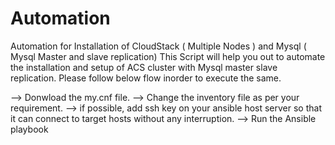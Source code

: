 # Automation
Automation for Installation of CloudStack ( Multiple Nodes ) and Mysql ( Mysql Master and slave replication)
This Script will help you out to automate the installation and setup of ACS cluster with Mysql master slave replication. Please follow below flow inorder to execute the same.

--> Donwload the my.cnf file.
--> Change the inventory file as per your requirement.
--> if possible, add ssh key on your ansible host server so that it can connect to target hosts without any interruption.
--> Run the Ansible playbook

